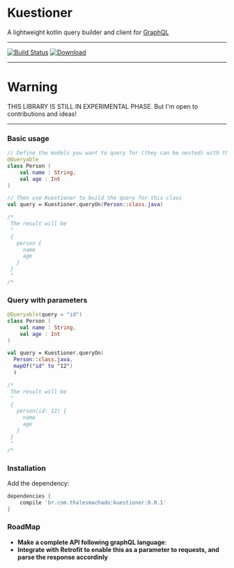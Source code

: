 # **Kuestioner**
A lightweight kotlin query builder and client for [GraphQL](http://graphql.org/)

-----------------

[![Build Status](https://travis-ci.org/thalescm/kuestioner.svg?branch=master)](https://travis-ci.org/thalescm/kuestioner) [ ![Download](https://api.bintray.com/packages/thalescmachado/maven/kuestioner/images/download.svg) ](https://bintray.com/thalescmachado/maven/kuestioner/_latestVersion)

-----------------

# Warning
THIS LIBRARY IS STILL IN EXPERIMENTAL PHASE. But I'm open to contributions and ideas!

-----------------

### Basic usage

```kotlin
// Define the models you want to query for (they can be nested) with the `@Queryable` annotation
@Queryable
class Person (
    val name : String,
    val age : Int
)

// Then use Kuestioner to build the query for this class
val query = Kuestioner.queryOn(Person::class.java)

/*
 The result will be
 "
 {
   person {
     name
     age
   }
 }
 "
/*
```

### Query with parameters


```kotlin
@Queryable(query = "id")
class Person (
    val name : String,
    val age : Int
)

val query = Kuestioner.queryOn(
  Person::class.java,
  mapOf("id" to "12")
  )

/*
 The result will be
 "
 {
   person(id: 12) {
     name
     age
   }
 }
 "
/*
```

### Installation

Add the dependency:
```gradle
dependencies {
    compile 'br.com.thalesmachado:kuestioner:0.0.1'
}
```

### RoadMap

- **Make a complete API following graphQL language**:
- **Integrate with Retrofit to enable this as a parameter to requests, and parse the response accordinly**
